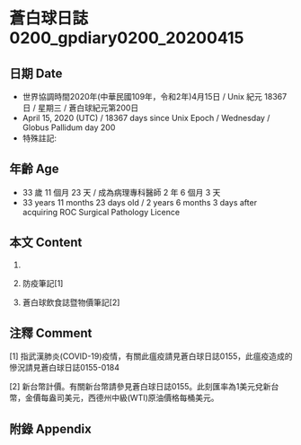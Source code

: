 # 蒼白球日誌0200_gpdiary0200_20200415 #

## 日期 Date ##

* 世界協調時間2020年(中華民國109年，令和2年)4月15日 / Unix 紀元 18367 日 / 星期三 / 蒼白球紀元第200日
* April 15, 2020 (UTC) / 18367 days since Unix Epoch / Wednesday / Globus Pallidum day 200
* 特殊註記:

## 年齡 Age ##

* 33 歲 11 個月 23 天 / 成為病理專科醫師 2 年 6 個月 3 天
* 33 years 11 months 23 days old / 2 years 6 months 3 days after acquiring ROC Surgical Pathology Licence

## 本文 Content ##

1. 

    
2. 防疫筆記[1]

    
3. 蒼白球飲食誌暨物價筆記[2]

    

## 注釋 Comment ##

[1] 指武漢肺炎(COVID-19)疫情，有關此瘟疫請見蒼白球日誌0155，此瘟疫造成的慘況請見蒼白球日誌0155-0184


[2] 新台幣計價。有關新台幣請參見蒼白球日誌0155。此刻匯率為1美元兌新台幣，金價每盎司美元，西德州中級(WTI)原油價格每桶美元。



## 附錄 Appendix ##

